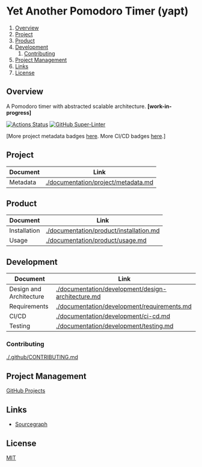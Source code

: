 # Yet Another Pomodoro Timer (yapt)

1. [Overview](#overview)
2. [Project](#project)
3. [Product](#product)
4. [Development](#development)
   1. [Contributing](#contributing)
5. [Project Management](#project-management)
6. [Links](#links)
7. [License](#license)

## Overview

A Pomodoro timer with abstracted scalable architecture. **[work-in-progress]**

[![Actions Status](https://github.com/yet-another-pomodoro-timer/backend/workflows/build-test/badge.svg)](https://github.com/yet-another-pomodoro-timer/backend/actions)
[![GitHub Super-Linter](https://github.com/yet-another-pomodoro-timer/backend/workflows/Lint%20Code%20Base/badge.svg)](https://github.com/marketplace/actions/super-linter)

[More project metadata badges [here](./documentation/project/metadata.md). More CI/CD badges [here](./documentation/development/ci-cd.md#current-status).]

## Project

| Document | Link                                                                       |
| -------- | -------------------------------------------------------------------------- |
| Metadata | [./documentation/project/metadata.md](./documentation/project/metadata.md) |

## Product

| Document     | Link                                                                               |
| ------------ | ---------------------------------------------------------------------------------- |
| Installation | [./documentation/product/installation.md](./documentation/product/installation.md) |
| Usage        | [./documentation/product/usage.md](./documentation/product/usage.md)               |

## Development

| Document                | Link                                                                                                     |
| ----------------------- | -------------------------------------------------------------------------------------------------------- |
| Design and Architecture | [./documentation/development/design-architecture.md](./documentation/development/design-architecture.md) |
| Requirements            | [./documentation/development/requirements.md](./documentation/development/requirements.md)               |
| CI/CD                   | [./documentation/development/ci-cd.md](./documentation/development/ci-cd.md)                             |
| Testing                 | [./documentation/development/testing.md](./documentation/development/testing.md)                         |

### Contributing

[./.github/CONTRIBUTING.md](./.github/CONTRIBUTING.md)

## Project Management

[GitHub Projects](https://github.com/yet-another-pomodoro-timer/backend/projects)

## Links

- [Sourcegraph](https://sourcegraph.com/github.com/yet-another-pomodoro-timer/backend/)

## License

[MIT](https://github.com/yet-another-pomodoro-timer/backend/blob/master/LICENSE)
